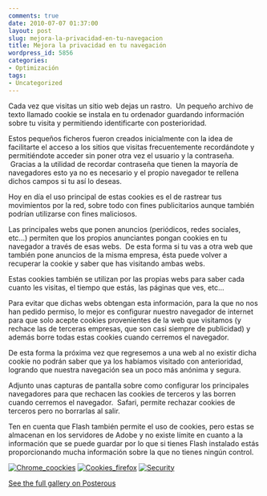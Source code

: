 ```yaml
---
comments: true
date: 2010-07-07 01:37:00
layout: post
slug: mejora-la-privacidad-en-tu-navegacion
title: Mejora la privacidad en tu navegación
wordpress_id: 5856
categories:
- Optimización
tags:
- Uncategorized
---
```


Cada vez que visitas un sitio web dejas un rastro.  Un pequeño archivo de texto llamado cookie se instala en tu ordenador guardando información sobre tu visita y permitiendo identificarte con posterioridad.




Estos pequeños ficheros fueron creados inicialmente con la idea de facilitarte el acceso a los sitios que visitas frecuentemente recordándote y permitiéndote acceder sin poner otra vez el usuario y la contraseña.  Gracias a la utilidad de recordar contraseña que tienen la mayoría de navegadores esto ya no es necesario y el propio navegador te rellena dichos campos si tu así lo deseas.





Hoy en día el uso principal de estas cookies es el de rastrear tus movimientos por la red, sobre todo con fines publicitarios aunque también podrían utilizarse con fines maliciosos.





Las principales webs que ponen anuncios (periódicos, redes sociales, etc...) permiten que los propios anunciantes pongan cookies en tu navegador a través de esas webs.  De esta forma si tu vas a otra web que también pone anuncios de la misma empresa, ésta puede volver a recuperar la cookie y saber que has visitando ambas webs.





Estas cookies también se utilizan por las propias webs para saber cada cuanto les visitas, el tiempo que estás, las páginas que ves, etc...





Para evitar que dichas webs obtengan esta información, para la que no nos han pedido permiso, lo mejor es configurar nuestro navegador de internet para que solo acepte cookies provenientes de la web que visitamos (y rechace las de terceras empresas, que son casi siempre de publicidad) y además borre todas estas cookies cuando cerremos el navegador.





De esta forma la próxima vez que regresemos a una web al no existir dicha cookie no podrán saber que ya los habíamos visitado con anterioridad, logrando que nuestra navegación sea un poco más anónima y segura.





Adjunto unas capturas de pantalla sobre como configurar los principales navegadores para que rechacen las cookies de terceros y las borren cuando cerremos el navegador.  Safari, permite rechazar cookies de terceros pero no borrarlas al salir.





Ten en cuenta que Flash también permite el uso de cookies, pero estas se almacenan en los servidores de Adobe y no existe límite en cuanto a la información que se puede guardar por lo que si tienes Flash instalado estás proporcionando mucha información sobre la que no tienes ningún control.







[![Chrome_coockies](http://blog.alvareznavarro.es/wp-content/uploads/2011/06/chrome_coockies.jpg?w=300)](http://blog.alvareznavarro.es/wp-content/uploads/2011/06/chrome_coockies.jpg)
[![Cookies_firefox](http://jorgegorka.files.wordpress.com/2010/07/cookies_firefox.jpg?w=300)](http://jorgegorka.files.wordpress.com/2010/07/cookies_firefox.jpg)
[![Security](http://blog.alvareznavarro.es/wp-content/uploads/2011/06/security.jpg?w=300)](http://blog.alvareznavarro.es/wp-content/uploads/2011/06/security.jpg)




[See the full gallery on Posterous](http://www.alvareznavarro.es/mejora-la-privacidad-en-tu-navegacion)
